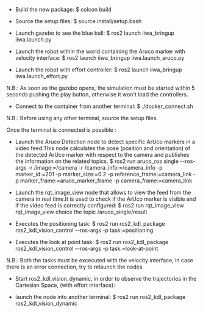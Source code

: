 - Build the new package:
$ colcon build

- Source the setup files:
$ source install/setup.bash

- Launch gazebo to see the blue ball:
$ ros2 launch iiwa_bringup iiwa.launch.py

- Launch the robot within the world containing the Aruco marker with velocity interface:
$ ros2 launch iiwa_bringup iiwa.launch_aruco.py

- Launch the robot with effort controller:
$ ros2 launch iiwa_bringup iiwa.launch_effort.py

N.B.: As soon as the gazebo opens, the simulation must be started within 5 seconds pushing the play button, otherwise it won't load the controllers.

- Connect to the container from another terminal:
$ ./docker_connect.sh 

N.B.: Before using any other terminal, source the setup files.

Once the terminal is connected is possible :

- Launch the Aruco Detection node to detect specific ArUco markers in a video feed.This node calculates the pose (position and orientation) of the detected ArUco marker with respect to the camera and publishes the information on the related topics.
$ ros2 run aruco_ros single --ros-args -r /image:=/camera -r /camera_info:=/camera_info -p marker_id:=201 -p marker_size:=0.2 -p reference_frame:=camera_link -p marker_frame:=aruco_marker_frame -p camera_frame:=camera_link

-  Launch the rqt_image_view node that allows to view the feed from the camera in real time.It is used to check if the ArUco marker is visible and if the video feed is correctly configured:
$ ros2 run rqt_image_view rqt_image_view
choice the topic /aruco_single/result

-  Executes the positioning task:
$ ros2 run ros2_kdl_package ros2_kdl_vision_control --ros-args -p task:=positioning

- Executes the look at point task:
$ ros2 run ros2_kdl_package ros2_kdl_vision_control --ros-args -p task:=look-at-point

N.B.: Both the tasks must be excecuted with the velocity interface, in case there is an error connection, try to relaunch the nodes

- Start ros2_kdl_vision_dynamic, in order to observe the trajectories in the Cartesian Space, (with effort interface):

- launch the node into another terminal:
$ ros2 run ros2_kdl_package ros2_kdl_vision_dynamic









